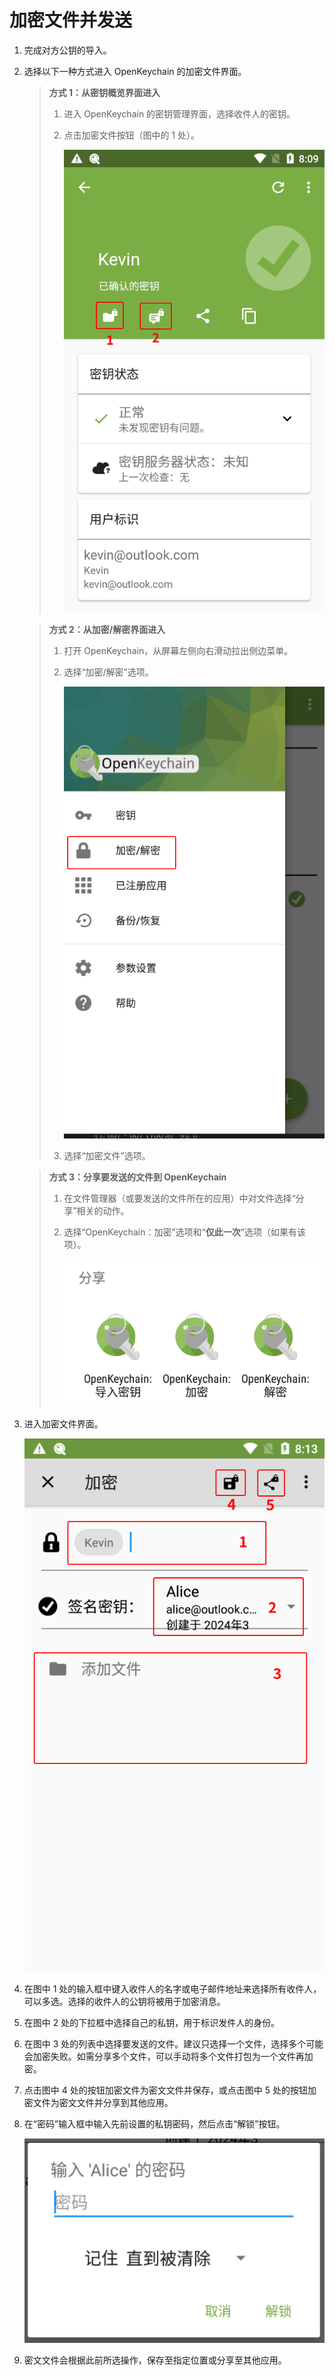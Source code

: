 # 加密文件并发送

1. 完成对方公钥的导入。

2. 选择以下一种方式进入 OpenKeychain 的加密文件界面。

    > **方式 1：从密钥概览界面进入**
    >
    > 1. 进入 OpenKeychain 的密钥管理界面，选择收件人的密钥。
    > 2. 点击加密文件按钮（图中的 1 处）。
    >
    >    ![加密按钮](encrypt-message/encrypt-button-from-key-overview.png)

    > **方式 2：从加密/解密界面进入**
    >
    > 1. 打开 OpenKeychain，从屏幕左侧向右滑动拉出侧边菜单。
    > 2. 选择“加密/解密”选项。
    >
    >    ![加密/解密”](shared/encrypt-and-decrypt.png)
    >
    > 3. 选择“加密文件”选项。

    > **方式 3：分享要发送的文件到 OpenKeychain**
    >
    > 1. 在文件管理器（或要发送的文件所在的应用）中对文件选择“分享”相关的动作。
    > 2. 选择“OpenKeychain：加密”选项和“**仅此一次**”选项（如果有该项）。
    >
    >    ![使用 OpenKeychain 处理消息或密文](shared/use-openkeychain-to-handle-message.png)

3. 进入加密文件界面。

    ![加密文件界面](encrypt-message/encrypt-file.png)

4. 在图中 1 处的输入框中键入收件人的名字或电子邮件地址来选择所有收件人，可以多选。选择的收件人的公钥将被用于加密消息。

5. 在图中 2 处的下拉框中选择自己的私钥，用于标识发件人的身份。

6. 在图中 3 处的列表中选择要发送的文件。建议只选择一个文件，选择多个可能会加密失败。如需分享多个文件，可以手动将多个文件打包为一个文件再加密。

7. 点击图中 4 处的按钮加密文件为密文文件并保存，或点击图中 5 处的按钮加密文件为密文文件并分享到其他应用。

8. 在“密码”输入框中输入先前设置的私钥密码，然后点击“解锁”按钮。

    ![输入私钥密码](shared/enter-private-key-passphrase.png)

9. 密文文件会根据此前所选操作，保存至指定位置或分享至其他应用。